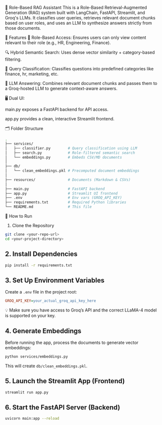 💼 Role-Based RAG Assistant
This is a Role-Based Retrieval-Augmented Generation (RAG) system built with LangChain, FastAPI, Streamlit, and Groq's LLMs. It classifies user queries, retrieves relevant document chunks based on user roles, and uses an LLM to synthesize answers strictly from those documents.

📌 Features
🔐 Role-Based Access: Ensures users can only view content relevant to their role (e.g., HR, Engineering, Finance).

🔍 Hybrid Semantic Search: Uses dense vector similarity + category-based filtering.

🧠 Query Classification: Classifies questions into predefined categories like finance, hr, marketing, etc.

🤖 LLM Answering: Combines relevant document chunks and passes them to a Groq-hosted LLM to generate context-aware answers.

🖥️ Dual UI:

main.py exposes a FastAPI backend for API access.

app.py provides a clean, interactive Streamlit frontend.



🗂️ Folder Structure

```bash
.
├── services/
│   ├── classifier.py        # Query classification using LLM
│   ├── search.py            # Role-filtered semantic search
│   └── embeddings.py        # Embeds CSV/MD documents
│
├── db/
│   └── clean_embeddings.pkl # Precomputed document embeddings
│
├── resources/               # Documents (Markdown & CSVs)
│
├── main.py                  # FastAPI backend
├── app.py                   # Streamlit UI frontend
├── .env                     # Env vars (GROQ_API_KEY)
├── requirements.txt         # Required Python libraries
└── README.md                # This file
```


🚀 How to Run
1. Clone the Repository

```bash
git clone <your-repo-url>
cd <your-project-directory>
```

## 2. Install Dependencies

```bash
pip install -r requirements.txt
```

## 3. Set Up Environment Variables

Create a `.env` file in the project root:

```ini
GROQ_API_KEY=your_actual_groq_api_key_here
```

💡 Make sure you have access to Groq’s API and the correct LLaMA-4 model is supported on your key.

## 4. Generate Embeddings

Before running the app, process the documents to generate vector embeddings:

```bash
python services/embeddings.py
```

This will create `db/clean_embeddings.pkl`.

## 5. Launch the Streamlit App (Frontend)

```bash
streamlit run app.py
```

## 6. Start the FastAPI Server (Backend)

```bash
uvicorn main:app --reload
```
